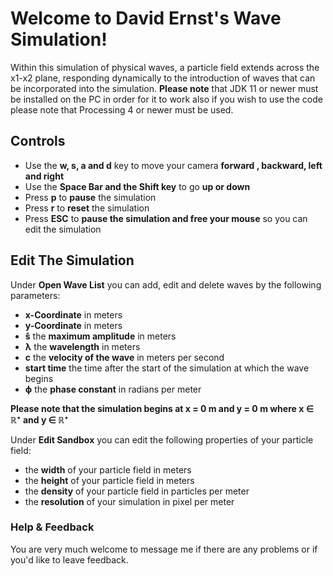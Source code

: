 # Welcome to David Ernst's Wave Simulation!


Within this simulation of physical waves, a particle field extends across the x1-x2 plane, responding dynamically to the introduction of waves that can be incorporated into the simulation.
**Please note** that JDK 11 or newer must be installed on the PC in order for it to work also if you wish to use the code please note that Processing 4 or newer must be used.

## Controls

 - Use the **w, s, a and d** key to move your camera **forward
, backward, left and right**
- Use the **Space Bar and the Shift key** to go **up or down**
- Press **p** to **pause** the simulation
- Press **r** to **reset** the simulation
- Press **ESC** to **pause the simulation and free your mouse** so you can edit the simulation

## Edit The Simulation

Under **Open Wave List** you can add, edit and delete waves by the following parameters:

 - **x-Coordinate** in meters
 - **y-Coordinate** in meters
 - **ŝ** the **maximum amplitude** in meters
 - **λ** the **wavelength** in meters
 - **c** the **velocity of the wave** in meters per second
 - **start time** the time after the start of the simulation at which the wave begins
 - **ϕ** the **phase constant** in radians per meter

**Please note that the simulation begins at x = 0 m and y = 0 m where x ∈ ℝ⁺ and y ∈ ℝ⁺**

Under **Edit Sandbox** you can edit the following properties of your particle field:

 - the **width** of your particle field in meters
 - the **height** of your particle field in meters
 - the **density** of your particle field in particles per meter
 - the **resolution** of your simulation in pixel per meter

### Help & Feedback
You are very much welcome to message me if there are any problems or if you'd like to leave feedback.
